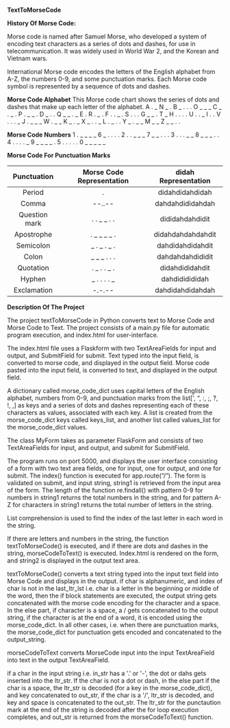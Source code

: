 
**TextToMorseCode**

**History Of Morse Code:**

Morse code is named after Samuel Morse, who developed a system of encoding text characters as a series of dots and dashes, for use in telecommunication. It was widely used in World War 2, and the Korean and Vietnam wars.

International Morse code encodes the letters of the English alphabet from A-Z, the numbers 0-9, and some punctuation marks. Each Morse code symbol is represented by a 
sequence of dots and dashes.


**Morse Code Alphabet**
This Morse code chart shows the series of dots and dashes that make up each letter of the alphabet.
A . _
N _ .
B _ . . .
O _ _ _
C _ . _ .
P . _ _ .
D _ . .
Q _ _ . _
E .
R . _ .
F . . _ .
S . . .
G _ _ .
T _
H . . . .
U . . _
I . .
V . . . _
J . _ _ _
W . _ _
K _ . _
X _ . . _
L . _ . .
Y _ . _ _
M _ _
Z _ _ . .

**Morse Code Numbers**
1 . _ _ _ _
6 _ . . . .
2 . . _ _ _
7 _ _ . . .
3 . . . _ _
8 _ _ _ . .
4 . . . . _
9 _ _ _ _ .
5 . . . . .
0 _ _ _ _ _


**Morse Code For Punctuation Marks**

| Punctuation | Morse Code Representation | didah Representation |
|:-----------:|:-------------------------:|:--------------------:|
|  Period     |          .                |  didahdidahdidah     |
|  Comma      |     --..--                |  dahdahdididahdah    |
|Question mark|     . . _ _ . .           |  dididahdahdidit     |
|Apostrophe   |    . _ _ _ _ .            |  didahdahdahdahdit   |
|Semicolon    |    _ . _ . _ .            |  dahdidahdidahdit    |
|Colon        |    _ _ _ . . .            |  dahdahdahdididit    |
|Quotation    |  . _ . . _ .              |  didahdididahdit     |
|Hyphen       |    _ . . . . _            |  dahdididididah      |
|Exclamation  |   -.-.--                  |  dahdidahdidahdah    |


**Description Of The Project**

The project textToMorseCode in Python converts text to Morse Code and Morse Code to Text. The project consists of a main.py file for automatic program execution, and index.html for user-interface.

The index.html file uses a Flaskform with two TextAreaFields for input and output, and SubmitField for submit. Text typed into the input field, is converted to morse code, and displayed in the output field. Morse code pasted into the input field, is converted to text, and displayed in the output field.

A dictionary called morse_code_dict uses capital letters of the English alphabet, numbers from 0-9, and punctuation marks from the list[', “,  :,  ;,  ?,  !, ,] as keys and a series of dots and dashes representing each of these characters as values, associated with each key.
A list is created from the morse_code_dict keys called keys_list, and another list called values_list for the morse_code_dict values.

The class MyForm takes as parameter FlaskForm and consists of two TextAreaFields for input, and output, and submit for SubmitField.

The program runs on port 5000, and displays the user interface consisting of a form with two text area fields, one for input, one for output, and one for submit. The index() function is executed for app.route(“/”). The form is validated on submit, and input string, string1 is retrieved from the input area of the form. The length of the function re.findall() with pattern 0-9 for numbers in string1 returns the total numbers in the string, and for pattern A-Z for characters in string1 returns the total number of letters in the string.

List comprehension is used to find the index of the last letter in each word in the string.

If there are letters and numbers in the string, the function textToMorseCode() is executed, and if there are dots and dashes in the string, morseCodeToText() is executed. Index.html is rendered on the form, and string2 is displayed in the output text area.

textToMorseCode() converts a text string typed into the input text field into Morse Code and displays in the output.
if char is alphanumeric, and index of char is not in the last_ltr_lst i.e. char is a letter in the beginning or middle of the word, then the
if block statements are executed, the output string gets concatenated with the morse code encoding for the character and a space.
In the else part, if character is a space, a / gets concatenated to the output string, if the character is at the end of a word, it is encoded
using the morse_code_dict. In all other cases, i.e. when there are punctuation marks, the morse_code_dict for punctuation gets encoded and concatenated
to the output_string.

morseCodeToText converts MorseCode input into the input TextAreaField into text in the output TextAreaField.

if a char in the input string i.e. in_str has a '.' or '-', the dot or dahs gets inserted into the ltr_str. If the char is not a dot or dash, in the else part if the char is a space, the ltr_str is decoded (for a key in the morse_code_dict), and key concatenated to out_str, if the char is a '/', ltr_str is decoded, and key and space is concatenated to the out_str. The ltr_str for the punctaution mark at the end of the string is decoded after the for loop execution completes, and out_str is returned from the morseCodeToText() function.

